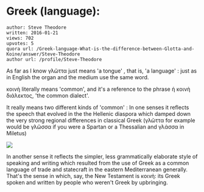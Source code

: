 # Greek (language): 

	author: Steve Theodore
	written: 2016-01-21
	views: 702
	upvotes: 5
	quora url: /Greek-language-What-is-the-difference-between-Glotta-and-Koine/answer/Steve-Theodore
	author url: /profile/Steve-Theodore


As far as I know γλῶττα just means 'a tongue' , that is, 'a language' : just as in English the organ and the medium use the same word. 

κοινὴ literally means 'common', and it's a reference to the phrase ἡ κοινὴ διάλεκτος, 'the common dialect'. 

It really means two different kinds of 'common' : In one senses it reflects the speech that evolved in the the Hellenic diaspora which damped down the very strong regional differences in classical Greek (γλῶττα for example would be γλῶσσα if you were a Spartan or a Thessalian and γλάσσα in Miletus) 

![](https://qph.fs.quoracdn.net/main-qimg-44b208083adcef487fddade5eb470710)

In another sense it reflects the simpler, less grammatically elaborate style of speaking and writing which resulted from the use of Greek as a common language of trade and statecraft in the eastern Mediterranean generally. That's the sense in which, say, the New Testament is κοινὴ: its Greek spoken and written by people who weren't Greek by upbringing.

